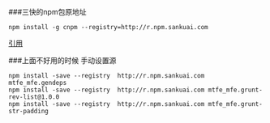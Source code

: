 ###三快的npm包原地址

    npm install -g cnpm --registry=http://r.npm.sankuai.com

[引用](http://npm.sankuai.com/)

###上面不好用的时候 手动设置源

    npm install -save --registry  http://r.npm.sankuai.com mtfe_mfe.gendeps 
    npm install -save --registry  http://r.npm.sankuai.com mtfe_mfe.grunt-rev-list@1.0.0
    npm install -save --registry  http://r.npm.sankuai.com mtfe_mfe.grunt-str-padding

